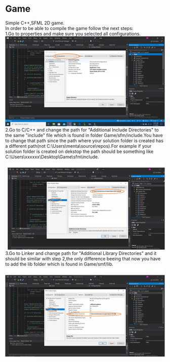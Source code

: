 # Game
Simple C++,SFML 2D game.  
In order to be able to compile the game follow the next steps:  
1.Go to properties and make sure you selected all configurations.  
![TestImg](step1.png)  
2.Go to C/C++ and change the path for "Additional Include Directories" to the same "include" file which is found in folder Game/sfm/include.You have to change that path since the path where your solution folder is created has a different path(not C:\Users\menta\source\repos).For example if your solution folder is created on dekstop the path should be something like C:\Users\xxxxxx\Desktop\Game\sfm\include.  
![TestImg](step2.png)  
3.Go to Linker and change path for "Additional Library Directories" and it should be similar with step 2,the only difference beeing that now you have to add the lib folder which is found in Game/smf/lib.  
![TestImg](step3.png)
